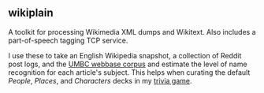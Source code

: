 ## wikiplain

A toolkit for processing Wikimedia XML dumps and Wikitext. Also includes
a part-of-speech tagging TCP service.

I use these to take an English Wikipedia snapshot, a collection of Reddit
post logs, and the [UMBC webbase corpus](https://ebiquity.umbc.edu/resource/html/id/351/UMBC-webbase-corpus)
and estimate the level of name recognition for each article's subject. This
helps when curating the default _People_, _Places_, and _Characters_ decks
in my [trivia game](https://github.com/dylanburati/datagame.live).
